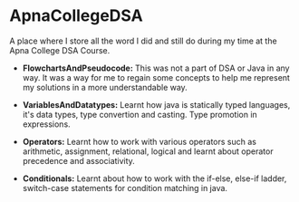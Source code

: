 # ApnaCollegeDSA
A place where I store all the word I did and still do during my time at the Apna College DSA Course.

- **FlowchartsAndPseudocode:** This was not a part of DSA or Java in any way. It was a way for me to regain some concepts to help me represent my solutions in a more understandable way.

- **VariablesAndDatatypes:** Learnt how java is statically typed languages, it's data types, type convertion and casting. Type promotion in expressions.

- **Operators:** Learnt how to work with various operators such as arithmetic, assignment, relational, logical and learnt about operator precedence and associativity.

- **Conditionals:** Learnt about how to work with the if-else, else-if ladder, switch-case statements for condition matching in java. 
